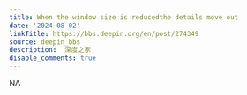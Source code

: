 ```yaml
---
title: When the window size is reducedthe details move out
date: '2024-08-02'
linkTitle: https://bbs.deepin.org/en/post/274349
source: deepin_bbs
description:  深度之家 
disable_comments: true
---
```

NA
